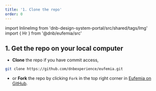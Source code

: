 ```yaml
---
title: '1. Clone the repo'
order: 0
---
```


import InlineImg from 'dnb-design-system-portal/src/shared/tags/Img'
import { Hr } from '@dnb/eufemia/src'

## 1. Get the repo on your local computer

- **Clone** the repo if you have commit access,

```bash
git clone https://github.com/dnbexperience/eufemia.git
```

- or **Fork** the repo by clicking `Fork` in the top right corner in [Eufemia on GitHub](https://github.com/dnbexperience/eufemia).

<InlineImg src="/images/fork-repo.png" width="500" alt="Fork button location on Github" />
